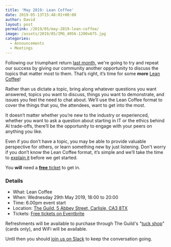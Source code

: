 ```yaml
---
title: 'May 2019: Lean Coffee'
date: 2019-05-13T15:48:01+00:00
author: David
layout: post
permalink: /2019/05/may-2019-lean-coffee/
image: /assets/2019/05/IMG_4056-1200x675.jpg
categories:
  - Announcements
  - Meetings
---
```

Following our triumphant return [last month,](/2019/03/april-2019-were-back/) we're going to try and repeat our success by giving our community another opportunity to discuss the topics that matter most to them. That’s right, it’s time for some **more** [Lean Coffee](http://leancoffee.org/)!

<!--more-->

Rather than us dictate a topic, bring along whatever questions you want answered, topics you want to discuss, things you want to demonstrate, and issues you feel the need to chat about. We’ll use the Lean Coffee format to cover the things that you, the attendees, want to get into the most.

It doesn’t matter whether you’re new to the industry or experienced, whether you want to ask a question about starting in IT or the ethics behind AI trade-offs, there’ll be the opportunity to engage with your peers on anything you like.

Even if you don’t have a topic, you may be able to provide valuable perspective for others, or learn something new by just listening. Don't worry if you don’t know the Lean Coffee format, it’s simple and we’ll take the time to [explain it](https://speakerdeck.com/schwuk/lean-coffee) before we get started.

You **will** need a [**free** ticket](https://www.eventbrite.com/e/code-cumbria-may-2019-tickets-61799114816?aff=website) to get in.

### Details

  * What: Lean Coffee
  * When: Wednesday 29th May 2019, 18:00 to 20:00
  * Time: 6.00pm event start
  * Location: [The Guild, 5 Abbey Street, Carlisle, CA3 8TX](https://goo.gl/maps/ei6FKYw6yjx)
  * Tickets: [Free tickets on Eventbrite](https://www.eventbrite.com/e/code-cumbria-may-2019-tickets-61799114816?aff=website)

Refreshments will be available to purchase through The Guild's "[tuck shop](https://www.instagram.com/p/Btf_cnug2mT/)" (cards only), and WiFi will be available.

Until then you should [join us on Slack](https://join.slack.com/t/codecumbria/shared_invite/enQtNjM4MTQ3MzI1OTc1LTNmYTkyZGY4ODEyMjhmNDU3NGJjNmVhZTdhYWIxOWZkNWUzYjc0M2NlMDFkNDRmMjM1Mzc2ZTU5MmNkN2I2YmU) to keep the conversation going.